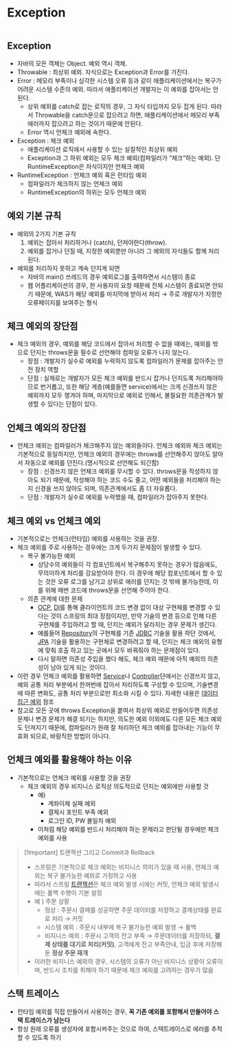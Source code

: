 # Exception

```table-of-contents
```

##  Exception

- 자바의 모든 객체는 Object. 예외 역시 객체.
- Throwable : 최상위 예외. 자식으로는 Exception과 Error를 가진다.
- Error : 메모리 부족이나 심각한 시스템 오류 등과 같이 애플리케이션에서는 복구가 어려운 시스템 수준의 예외. 따라서 애플리케이션 개발자는 이 예외를 잡아서는 안된다.
    - 상위 예외를 catch로 잡는 로직의 경우, 그 자식 타입까지 모두 잡게 된다. 따라서 Throwable을 catch문으로 잡으려고 하면, 애플리케이션에서 메모리 부족 에러까지 잡으려고 하는 것이기 때문에 안된다.
    - Error 역시 언체크 예외에 속한다.
- Exception : 체크 예외
    - 애플리케이션 로직에서 사용할 수 있는 실질적인 최상위 예외
    - Exception과 그 하위 예외는 모두 체크 예외(컴파일러가 “체크”하는 예외). 단 RuntimeException은 자식이지만 언체크 예외
- RuntimeException : 언체크 예외 혹은 런타임 예외
    - 컴파일러가 체크하지 않는 언체크 예외
    - RuntimeException의 하위는 모두 언체크 예외

## 예외 기본 규칙

- 예외의 2가지 기본 규칙
    1. 예외는 잡아서 처리하거나 (catch), 던져야한다(throw).
    2. 예외를 잡거나 던질 때, 지정한 예외뿐만 아니라 그 예외의 자식들도 함께 처리된다.
- 예외를 처리하지 못하고 계속 던지게 되면
    - 자바의 main() 쓰레드의 경우 예외로그를 출력하면서 시스템이 종료
    - 웹 어플리케이션의 경우, 한 사용자의 요청 때문에 전체 시스템이 종료되면 안되기 때문에, WAS가 해당 예외를 마지막에 받아서 처리 → 주로 개발자가 지정한 오류페이지를 보여주는 형식

## 체크 예외의 장단점
- 체크 예외의 경우, 예외를 해당 코드에서 잡아서 처리할 수 없을 때에는, 예외를 밖으로 던지는 throws문을 필수로 선언해야 컴파일 오류가 나지 않는다.
	- 장점 : 개발자가 실수로 예외를 누락하지 않도록 컴파일러가 문제를 잡아주는 안전 장치 역할
	- 단점 : 실제로는 개발자가 모든 체크 예외를 반드시 잡거나 던지도록 처리해야하므로 번거롭고, 또한 해당 계층(예를들면 service)에서는 크게 신경쓰지 않은 예외까지 모두 챙겨야 하며, 마지막으로 예외로 인해서, 불필요한 의존관계가 발생할 수 있다는 단점이 있다.

## 언체크 예외의 장단점

- 언체크 예외는 컴파일러가 체크해주지 않는 예외들이다. 언체크 예외와 체크 예외는 기본적으로 동일하지만, 언체크 예외의 경우에는 throws를 선언해주지 않아도 알아서 자동으로 예외를 던진다.(명시적으로 선언해도 되긴함)
	- 장점 : 신경쓰지 않은 언체크 예외를 무시할 수 있다. throws문을 작성하지 않아도 되기 때문에, 작성해야 하는 코드 수도 줄고, 어떤 예외들을 처리해야 하는지 신경을 쓰지 않아도 되며, 의존관계에서도 좀 더 자유롭다.
	- 단점 : 개발자가 실수로 예외를 누락했을 때, 컴파일러가 잡아주지 못한다.


## 체크 예외 vs 언체크 예외

- 기본적으로는 언체크(런타임) 예외를 사용하는 것을 권장.
- 체크 예외를 주로 사용하는 경우에는 크게 두가지 문제점이 발생할 수 있다.
	- 복구 불가능한 예외 
		- 상당수의 예외들이 각 컴포넌트에서 복구해주지 못하는 경우가 많음에도, 무의미하게 처리를 강요받아야 한다. 이 경우에 해당 컴포넌트에서 할 수 있는 것은 오류 로그를 남기고 상위로 에러를 던지는 것 밖에 불가능한데, 이를 위해 매번 코드에 throws문을 선언해 주어야 한다.
	- 의존 관계에 대한 문제 
		- [OCP](../../JAVA/SOLID.md), [DI](../../CS/디자인%20패턴/의존관계%20주입.md)를 통해 클라이언트의 코드 변경 없이 대상 구현체를 변경할 수 있다는 것이 스프링의 최대 장점이지만, 만약 기술의 변경 등으로 인해 다른 구현체를 주입하려고 할 때, 던지는 예외가 달라지는 경우 문제가 생긴다.
		- 예를들어 [Repository](../../미완성%20문서/@Repository.md)의 구현체를 기존 [JDBC](../../JAVA/JDBC.md) 기술을 활용 하던 것에서, [JPA](../../미완성%20문서/JPA.md) 기술을 활용하는 구현체로 변경하려고 할 때, 던지는 체크 예외의 유형에 맞춰 호출 하고 있는 곳에서 모두 바꿔줘야 하는 문제점이 있다.
		- 다시 말하면 의존성 주입을 했다 해도, 체크 예외 때문에 아직 예외의 의존성이 남아 있게 되는 것이다.
- 이런 경우 언체크 예외를 활용하면 [Service](../../미완성%20문서/Service.md)나 [Controller](../Spring%20MVC/Controller.md)단에서는 신경쓰지 않고, 예외 공통 처리 부분에서 한꺼번에 잡아서 처리하도록 구성할 수 있으며, 기술변경에 따른 변화도, 공통 처리 부분으로만 최소화 시킬 수 있다. 자세한 내용은 [데이터 접근 예외](데이터%20접근%20예외.md) 참조
- 참고로 모든 곳에 throws Exception을 붙여서 최상위 예외로 만들어두면 의존성 문제나 변경 문제가 해결 되기는 하지만, 의도한 예외 이외에도 다른 모든 체크 예외도 던져지기 때문에, 컴파일러가 원래 잘 처리하던 체크 예외를 잡아내는 기능이 무효화 되므로, 바람직한 방법이 아니다.


## 언체크 예외를 활용해야 하는 이유

- 기본적으로는 언체크 예외를 사용할 것을 권장
	- 체크 예외의 경우 비지니스 로직상 의도적으로 던지는 예외에만 사용할 것
	    - 예)
	        - 계좌이체 실패 예외
	        - 결제시 포인트 부족 예외
	        - 로그인 ID, PW 불일치 예외
	    - 이처럼 해당 예외를 반드시 처리해야 하는 문제라고 판단될 경우에만 체크 예외를 사용

> [!Important] 트랜잭션 그리고 Commit과 Rollback
> - 스프링은 기본적으로 체크 예외는 비지니스 의미가 있을 때 사용, 언체크 예외는 복구 불가능한 예외로 가정하고 사용
> - 따라서 스프링 [트랜잭션](../../CS/트랜잭션.md)은 체크 예외 발생 시에는 커밋, 언체크 예외 발생시에는 롤백 수행이 기본 설정
> - 예 ) 주문 상황
> 	- 정상 : 주문시 결제를 성공하면 주문 데이터를 저장하고 결제상태를 완료로 처리 → 커밋
> 	- 시스템 예외 : 주문시 내부에 복구 불가능한 예외 발생 → 롤백
> 	- 비지니스 예외 : 주문시 고객의 잔고 부족 → 주문데이터를 저장하되, **결제 상태를 대기로 처리(커밋)**, 고객에게 잔고 부족안내, 입금 후에 저장해둔 **정상 주문 재개**
> - 이러한 비지니스 예외의 경우, 시스템의 오류가 아닌 비지니스 상황이 오류이며, 반드시 조치를 취해야 하기 때문에 체크 예외를 고려하는 경우가 많음


## 스택 트레이스

- 런타임 예외를 직접 만들어서 사용하는 경우, **꼭 기존 예외를 포함해서 만들어야 스택 트레이스가 남는다**
- 항상 원래 오류를 생성자에 포함시켜주는 것으로 하여, 스텍트레이스로 에러를 추적할 수 있도록 하기